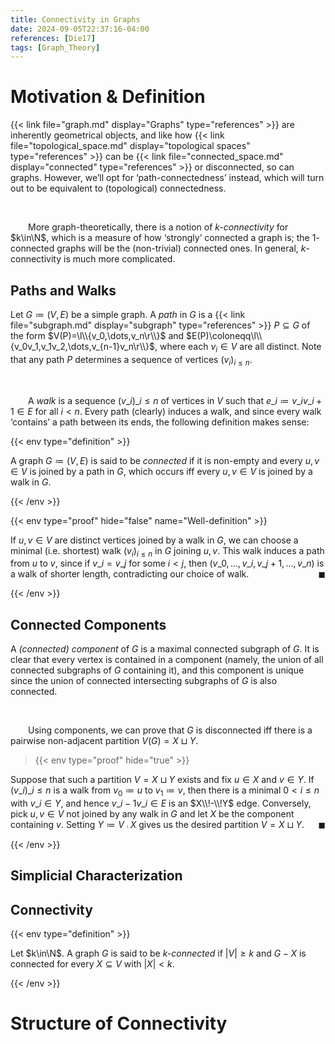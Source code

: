 ```yaml
---
title: Connectivity in Graphs
date: 2024-09-05T22:37:16-04:00
references: [Die17]
tags: [Graph_Theory]
---
```


# Motivation & Definition

{{< link file="graph.md" display="Graphs" type="references" >}} are inherently geometrical objects, and like how {{< link file="topological_space.md" display="topological spaces" type="references" >}} can be {{< link file="connected_space.md" display="connected" type="references" >}} or disconnected, so can graphs. However, we’ll opt for ‘path-connectedness’ instead, which will turn out to be equivalent to (topological) connectedness.

<br>

&emsp;&emsp;More graph-theoretically, there is a notion of *$k$-connectivity* for $k\in\N$, which is a measure of how ‘strongly’ connected a graph is; the $1$-connected graphs will be the (non-trivial) connected ones. In general, $k$-connectivity is much more complicated.

<h2 id="paths_and_walks">Paths and Walks</h2>

Let $G\coloneqq(V,E)$ be a simple graph. A *path* in $G$ is a {{< link file="subgraph.md" display="subgraph" type="references" >}} $P\subseteq G$ of the form $V(P)=\l\\{v_0,\dots,v_n\r\\}$ and $E(P)\coloneqq\l\\{v_0v_1,v_1v_2,\dots,v_{n-1}v_n\r\\}$, where each $v_i\in V$ are all distinct. Note that any path $P$ determines a sequence of vertices $(v_i)_{i\leq n}$.

<br>

&emsp;&emsp;A *walk* is a sequence $(v\_i)\_{i\leq n}$ of vertices in $V$ such that $e\_i\coloneqq v\_iv\_{i+1}\in E$ for all $i<n$. Every path (clearly) induces a walk, and since every walk ‘contains’ a path between its ends, the following definition makes sense:

{{< env type="definition" >}}

A graph $G\coloneqq(V,E)$ is said to be *connected* if it is non-empty and every $u,v\in V$ is joined by a path in $G$, which occurs iff every $u,v\in V$ is joined by a walk in $G$.

{{< /env >}}

{{< env type="proof" hide="false" name="Well-definition" >}}

If $u,v\in V$ are distinct vertices joined by a walk in $G$, we can choose a minimal (i.e. shortest) walk $(v_i)_{i\leq n}$ in $G$ joining $u,v$. This walk induces a path from $u$ to $v$, since if $v\_i=v\_j$ for some $i<j$, then $(v\_0,\dots,v\_i,v\_{j+1},\dots,v\_n)$ is a walk of shorter length, contradicting our choice of walk.<span style="float:right;">$\blacksquare$</span>

{{< /env >}}

<h2 id="connected_components" class="hide">Connected Components</h2>

A *(connected) component* of $G$ is a maximal connected subgraph of $G$. It is clear that every vertex is contained in a component (namely, the union of all connected subgraphs of $G$ containing it), and this component is unique since the union of connected intersecting subgraphs of $G$ is also connected.

<br>

&emsp;&emsp;Using components, we can prove that $G$ is disconnected iff there is a pairwise non-adjacent partition $V(G)=X\sqcup Y$.

> {{< env type="proof" hide="true" >}}

Suppose that such a partition $V=X\sqcup Y$ exists and fix $u\in X$ and $v\in Y$. If $(v\_i)\_{i\leq n}$ is a walk from $v_0\coloneqq u$ to $v_1\coloneqq v$, then there is a minimal $0<i\leq n$ with $v\_i\in Y$, and hence $v\_{i-1}v\_i\in E$ is an $X\\!-\\!Y$ edge. Conversely, pick $u,v\in V$ not joined by any walk in $G$ and let $X$ be the component containing $v$. Setting $Y\coloneqq V\comp X$ gives us the desired partition $V=X\sqcup Y$.<span style="float:right;">$\blacksquare$</span>

{{< /env >}}
<h2 class="hide">Simplicial Characterization</h2>

## Connectivity

{{< env type="definition" >}}

Let $k\in\N$. A graph $G$ is said to be *$k$-connected* if $|V|\geq k$ and $G-X$ is connected for every $X\subseteq V$ with $|X|<k$.

{{< /env >}}

# Structure of Connectivity
